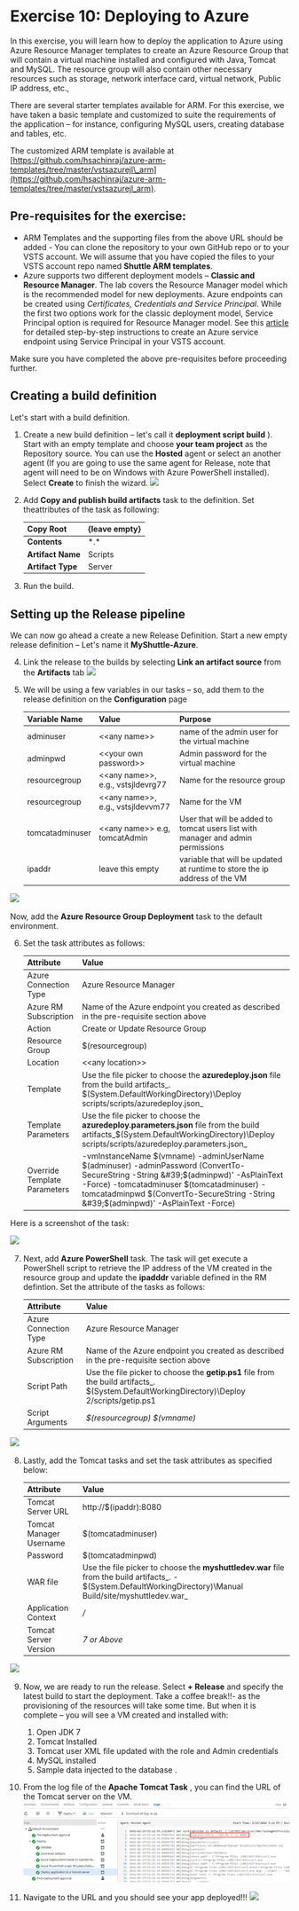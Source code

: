 # Exercise 10: Deploying to Azure

In this exercise, you will learn how to deploy the application to Azure using Azure Resource Manager templates to create an Azure Resource Group that will contain a virtual machine installed and configured with Java, Tomcat and MySQL. The resource group will also contain other necessary resources such as storage, network interface card, virtual network, Public IP address, etc.,

There are several starter templates available for ARM. For this exercise, we have taken a basic template and customized to suite the requirements of the application – for instance, configuring MySQL users, creating database and tables, etc.

The customized ARM template is available at [https://github.com/hsachinraj/azure-arm-templates/tree/master/vstsazurejl\_arm](https://github.com/hsachinraj/azure-arm-templates/tree/master/vstsazurejl_arm).

## Pre-requisites for the exercise:

- ARM Templates and the supporting files from the above URL should be added - You can clone the repository to your own GitHub repo or to your VSTS account. We will assume that you have copied the files to your VSTS account repo named **Shuttle ARM templates**.
- Azure supports two different deployment models – **Classic and Resource Manager**. The lab covers the Resource Manager model which is the recommended model for new deployments. Azure endpoints can be created using _Certificates, Credentials and Service Principal_. While the first two options work for the classic deployment model, Service Principal option is required for Resource Manager model. See this [article](https://blogs.msdn.microsoft.com/visualstudioalm/2015/10/04/automating-azure-resource-group-deployment-using-a-service-principal-in-visual-studio-online-buildrelease-management/) for detailed step-by-step instructions to create an Azure service endpoint using Service Principal in your VSTS account.

Make sure you have completed the above pre-requisites before proceeding further.

## Creating a build definition

Let&#39;s start with a build definition.


1. Create a new build definition – let&#39;s call it **deployment script build** ). Start with an empty template and choose **your team project** as the Repository source. You can use the **Hosted** agent or select an another agent (If you are going to use the same agent for Release, note that agent will need to be on Windows with Azure PowerShell installed). Select **Create** to finish the wizard.
![](https://github.com/hsachinraj/vsts-javavmlabs/blob/master/HoLs/images/azure/image002.png?raw=true)

2. Add **Copy and publish build artifacts** task to the definition. Set theattributes of the task as following:

    | **Copy Root** | {leave empty} |
    | --- | --- |
    | **Contents** | \*.\* |
    | **Artifact Name** | Scripts |
    | **Artifact Type** | Server |
    
3. Run the build.

## Setting up the Release pipeline
We can now go ahead a create a new Release Definition. Start a new empty release definition – Let&#39;s name it **MyShuttle-Azure**.

4. Link the release to the builds by selecting **Link an artifact source** from the **Artifacts** tab
![](https://github.com/hsachinraj/vsts-javavmlabs/blob/master/HoLs/images/azure/image003.png?raw=true)

5. We will be using a few variables in our tasks – so, add them to the release definition on the **Configuration** page

    | **Variable Name** | **Value** | **Purpose** |
    | --- | --- | --- |
    | adminuser | &lt;&lt;any name&gt;&gt; | name of the admin user for the virtual machine |
    | adminpwd | &lt;&lt;your own password&gt;&gt; | Admin password for the virtual machine |
    | resourcegroup | &lt;&lt;any name&gt;&gt;, e.g., vstsjldevrg77 | Name for the resource group |
    | resourcegroup | &lt;&lt;any name&gt;&gt;, e.g., vstsjldevvm77 | Name for the VM |
    | tomcatadminuser | &lt;&lt;any name&gt;&gt; e.g, tomcatAdmin | User that will be added to tomcat users list with manager and admin permissions |
    | ipaddr | leave this empty | variable that will be updated at runtime to store the ip address of the VM |

![](https://github.com/hsachinraj/vsts-javavmlabs/blob/master/HoLs/images/azure/image004.png?raw=true)

Now, add the **Azure Resource Group Deployment** task to the default environment.

6. Set the task attributes as follows:

    | **Attribute** | **Value** |
    | --- | --- |
    | Azure Connection Type | Azure Resource Manager |
    | Azure RM Subscription | Name of the Azure endpoint you       created as described in the pre-requisite section above |
    | Action | Create or Update Resource Group |
    | Resource Group | $(resourcegroup) |
    | Location | &lt;&lt;any location&gt;&gt; |
    | Template | Use the file picker to choose the     **azuredeploy.json** file from the build artifacts_.     $(System.DefaultWorkingDirectory)\Deploy scripts/scripts/azuredeploy.json_ |
    | Template Parameters | Use the file picker to choose the **azuredeploy.parameters.json** file from the build artifacts_$(System.DefaultWorkingDirectory)\Deploy scripts/scripts/azuredeploy.parameters.json_ |
    | Override Template Parameters | -vmInstanceName $(vmname) -adminUserName $(adminuser) -adminPassword (ConvertTo-SecureString -String &#39;$(adminpwd)&#39; -AsPlainText -Force) -tomcatadminuser $(tomcatadminuser) -tomcatadminpwd $(ConvertTo-SecureString -String &#39;$(adminpwd)&#39; -AsPlainText -Force) |

Here is a screenshot of the task:

![](https://github.com/hsachinraj/vsts-javavmlabs/blob/master/HoLs/images/azure/image005.png?raw=true)

7. Next, add **Azure PowerShell** task. The task will get execute a PowerShell script to retrieve the IP address of the VM created in the resource group and update the **ipadddr** variable defined in the RM defintion. Set the attribute of the tasks as follows:

    |   **Attribute** | **Value** |
    | --- | --- |
    | Azure Connection Type | Azure Resource Manager |
    | Azure RM Subscription | Name of the Azure endpoint you created as described in the pre-requisite section above |
    | Script Path | Use the file picker to choose the **getip.ps1** file from the build artifacts_. $(System.DefaultWorkingDirectory)\Deploy 2/scripts/getip.ps1     |
    | Script Arguments | _$(resourcegroup) $(vmname)_ |
![](https://github.com/hsachinraj/vsts-javavmlabs/blob/master/HoLs/images/azure/image006.png?raw=true)

8. Lastly, add the Tomcat tasks and set the task attributes as specified below:

    | **Attribute** | **Value** |
    | --- | --- |
    | Tomcat Server URL | http://$(ipaddr):8080 |
    | Tomcat Manager Username | $(tomcatadminuser) |
    | Password | $(tomcatadminpwd) |
    | WAR file | Use the file picker to choose the **myshuttledev.war** file from the build artifacts_. - $(System.DefaultWorkingDirectory)\Manual Build/site/myshuttledev.war_ |
    | Application Context | _/_ |
    | Tomcat Server Version | _7 or Above_ |
![](https://github.com/hsachinraj/vsts-javavmlabs/blob/master/HoLs/images/azure/image007.png?raw=true)

9. Now, we are ready to run the release. Select **+ Release**  and specify the latest build to start the deployment. Take a coffee break!!- as the provisioning of the resources will take some time. But when it is complete – you will see a VM created and installed with:
     1. Open JDK 7
     2. Tomcat Installed
    3. Tomcat user XML file updated with the role and Admin credentials
    4. MySQL installed
    5. Sample data injected to the database
    . 
10. From the log file of the **Apache Tomcat Task** , you can find the URL of the Tomcat server on the VM.
![](https://github.com/hsachinraj/vsts-javavmlabs/blob/master/HoLs/images/azure/image008.png?raw=true)

11. Navigate to the URL and you should see your app deployed!!!
![](https://github.com/hsachinraj/vsts-javavmlabs/blob/master/HoLs/images/azure/image009.png?raw=true)